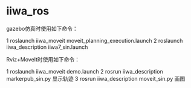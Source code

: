 # iiwa_ros


gazebo仿真时使用如下命令：

1 roslaunch iiwa_moveit moveit_planning_execution.launch
2 roslaunch iiwa_description iiwa7_sin.launch

Rviz+MoveIt时使用如下命令：

1 roslaunch iiwa_moveit demo.launch 
2 rosrun iiwa_description markerpub_sin.py  显示轨迹
3 rosrun iiwa_description moveit_sin.py  画图
